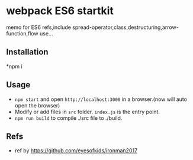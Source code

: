 # webpack ES6 startkit

memo for ES6 refs,include spread-operator,class,destructuring,arrow-function,flow use...

## Installation

*npm i

## Usage

* `npm start` and open `http://localhost:3000` in a browser.(now will auto open the browser)
* Modify or add files in `src` folder. `index.js` is the entry point.
* `npm run build` to compile ./src file to ./build.

## Refs

* ref by https://github.com/eyesofkids/ironman2017
